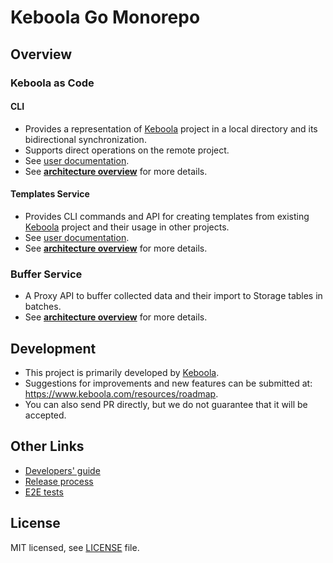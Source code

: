 # Keboola Go Monorepo

## Overview

### Keboola as Code 

#### CLI

- Provides a representation of [Keboola](https://www.keboola.com/product/overview) project in a local directory and its bidirectional synchronization.
- Supports direct operations on the remote project.
- See [user documentation](https://developers.keboola.com/cli/).
- See **[architecture overview](./docs/cli/overview.md)** for more details.

#### Templates Service

- Provides CLI commands and API for creating templates from existing [Keboola](https://www.keboola.com/product/overview) project and their usage in other projects.
- See [user documentation](https://developers.keboola.com/cli/templates/).
- See **[architecture overview](./docs/templates/overview.md)** for more details.

### Buffer Service

- A Proxy API to buffer collected data and their import to Storage tables in batches.
- See **[architecture overview](./docs/buffer/overview.md)** for more details.


## Development

- This project is primarily developed by [Keboola](https://www.keboola.com/).
- Suggestions for improvements and new features can be submitted at:  
  https://www.keboola.com/resources/roadmap.
- You can also send PR directly, but we do not guarantee that it will be accepted.

## Other Links 
- [Developers' guide](./docs/development.md)
- [Release process](./docs/release.md)
- [E2E tests](./docs/e2e_tests.md)

## License

MIT licensed, see [LICENSE](./LICENSE) file.
